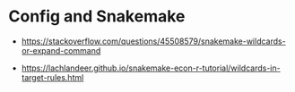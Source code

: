 # Config and Snakemake

* https://stackoverflow.com/questions/45508579/snakemake-wildcards-or-expand-command

* https://lachlandeer.github.io/snakemake-econ-r-tutorial/wildcards-in-target-rules.html
